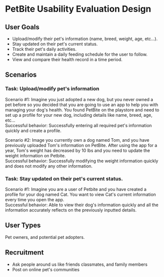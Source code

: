 # PetBite Usability Evaluation Design

## User Goals
- Upload/modify their pet's information (name, breed, weight, age, etc...).
- Stay updated on their pet's current status.
- Track their pet's daily activities.
- Create and maintain a daily feeding schedule for the user to follow.
- View and compare their health record in a time period.

## Scenarios
### Task: Upload/modify  pet's information

Scenario #1: Imagine you just adopted a new dog, but you never owned a pet before so you decided that you are going to use an app to help you with managing your dog's health. You found PetBite on the playstore and need to set up a profile for your new dog, including details like name, breed, age, etc...
<br> Successful behavior: Successfully entering all required pet's information quickly and create a profile.

Scenario #2: Image you currently own a dog named Tom, and you have previously uploaded Tom's information on PetBite. After using the app for a year, Tom's weight has decreased by 10 lbs and you need to update the weight information on Petbite.
<br> Successful behavior: Successfully modifying the weight information quickly and does not modify any other information.

### Task: Stay updated on their pet's current status.

Scenario #1: Imagine you are a user of Petbite and you have created a profile for your dog named Cat. You want to view Cat's current information every time you open the app.
<br> Successful behavior: Able to view their dog's information quickly and all the information accurately reflects on the previously inputted details.


## User Types
Pet owners, and potential pet adopters.

## Recruitment
- Ask people around us like friends classmates, and family members
- Post on online pet's communities
